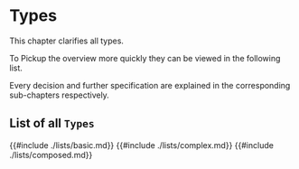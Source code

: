 # Types

This chapter clarifies all types.

To Pickup the overview more quickly they can be viewed in the following list.

Every decision and further specification are explained in the corresponding sub-chapters respectively.

## List of all `Types`

{{#include ./lists/basic.md}}
{{#include ./lists/complex.md}}
{{#include ./lists/composed.md}}
